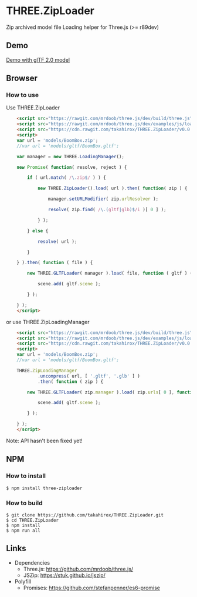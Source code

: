 # THREE.ZipLoader
Zip archived model file Loading helper for Three.js (>= r89dev)

## Demo

[Demo with glTF 2.0 model](https://cdn.rawgit.com/takahirox/THREE.ZipLoader/v0.0.1/index.html)

## Browser

### How to use

Use THREE.ZipLoader

```html
    <script src="https://rawgit.com/mrdoob/three.js/dev/build/three.js"></script>
    <script src="https://rawgit.com/mrdoob/three.js/dev/examples/js/loaders/GLTFLoader.js"></script>
    <script src="https://cdn.rawgit.com/takahirox/THREE.ZipLoader/v0.0.1/build/ziploader.min.js"></script>
    <script>
	var url = 'models/BoomBox.zip';
	//var url = 'models/gltf/BoomBox.gltf';

	var manager = new THREE.LoadingManager();

	new Promise( function( resolve, reject ) {

		if ( url.match( /\.zip$/ ) ) {

			new THREE.ZipLoader().load( url ).then( function( zip ) {

				manager.setURLModifier( zip.urlResolver );

				resolve( zip.find( /\.(gltf|glb)$/i )[ 0 ] );

			} );

		} else {

			resolve( url );

		}

	} ).then( function ( file ) {

		new THREE.GLTFLoader( manager ).load( file, function ( gltf ) {

			scene.add( gltf.scene );

		} );

	} );
    </script>
```

or use THREE.ZipLoadingManager

```html
    <script src="https://rawgit.com/mrdoob/three.js/dev/build/three.js"></script>
    <script src="https://rawgit.com/mrdoob/three.js/dev/examples/js/loaders/GLTFLoader.js"></script>
    <script src="https://cdn.rawgit.com/takahirox/THREE.ZipLoader/v0.0.1/build/ziploader.min.js"></script>
    <script>
	var url = 'models/BoomBox.zip';
	//var url = 'models/gltf/BoomBox.gltf';

	THREE.ZipLoadingManager
			.uncompress( url, [ '.gltf', '.glb' ] )
			.then( function ( zip ) {

		new THREE.GLTFLoader( zip.manager ).load( zip.urls[ 0 ], function ( gltf ) {

			scene.add( gltf.scene );

		} );

	} );
    </script>
```

Note: API hasn't been fixed yet!

## NPM

### How to install

```
$ npm install three-ziploader
```

### How to build

```
$ git clone https://github.com/takahirox/THREE.ZipLoader.git
$ cd THREE.ZipLoader
$ npm install
$ npm run all
```

## Links
- Dependencies
  - Three.js: https://github.com/mrdoob/three.js/
  - JSZip: https://stuk.github.io/jszip/
- Polyfill
  - Promises: https://github.com/stefanpenner/es6-promise
